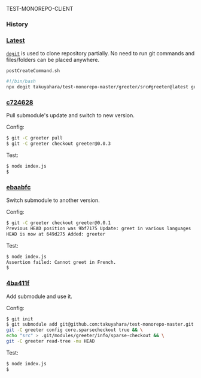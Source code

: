 TEST-MONOREPO-CLIENT

### History

### [Latest](https://github.com/takuyahara/test-monorepo-client)

[`degit`](https://github.com/Rich-Harris/degit) is used to clone repository partially. No need to run git commands and files/folders can be placed anywhere.

`postCreateCommand.sh`

```sh
#!/bin/bash
npx degit takuyahara/test-monorepo-master/greeter/src#greeter@latest greeter
```

### [c724628](https://github.com/takuyahara/test-monorepo-client/tree/c724628332891880925a0c308d80a6b31f403dac)

Pull submodule's update and switch to new version.

Config:

```bash
$ git -C greeter pull
$ git -C greeter checkout greeter@0.0.3
```

Test:

```bash
$ node index.js
$
```

### [ebaabfc](https://github.com/takuyahara/test-monorepo-client/tree/ebaabfcd2be01738cff4a2aa6b169a50f645b86e)

Switch submodule to another version.

Config:

```bash
$ git -C greeter checkout greeter@0.0.1
Previous HEAD position was 9bf7175 Update: greet in various languages
HEAD is now at 649d275 Added: greeter
```

Test:

```bash
$ node index.js
Assertion failed: Cannot greet in French.
$
```

### [4ba411f](https://github.com/takuyahara/test-monorepo-client/tree/4ba411f19248eaafeeca64cc4065de4394be8157)

Add submodule and use it.

Config:

```bash
$ git init
$ git submodule add git@github.com:takuyahara/test-monorepo-master.git greeter && \
git -C greeter config core.sparsecheckout true && \
echo "src" > .git/modules/greeter/info/sparse-checkout && \
git -C greeter read-tree -mu HEAD
```

Test:

```bash
$ node index.js
$
```

